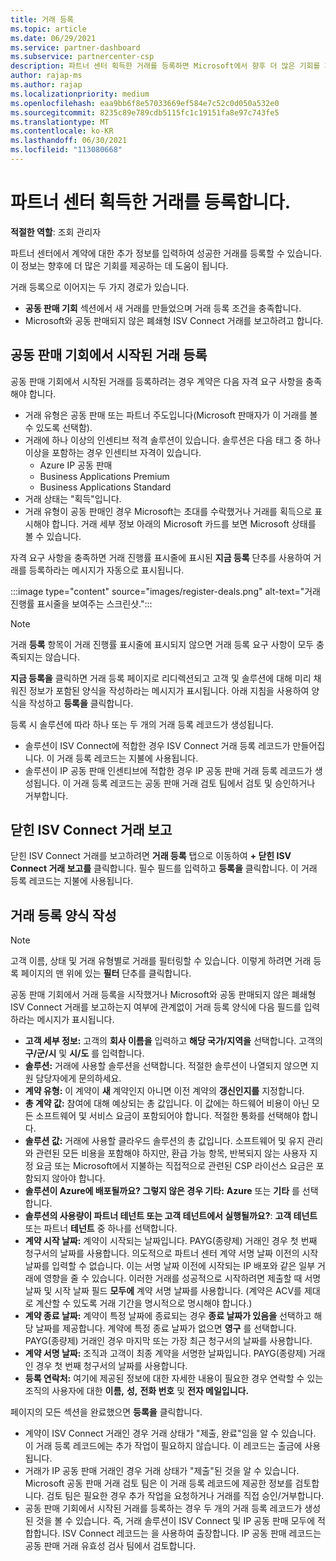 ```yaml
---
title: 거래 등록
ms.topic: article
ms.date: 06/29/2021
ms.service: partner-dashboard
ms.subservice: partnercenter-csp
description: 파트너 센터 획득한 거래를 등록하면 Microsoft에서 향후 더 많은 기회를 제공하는 데 도움이 됩니다.
author: rajap-ms
ms.author: rajap
ms.localizationpriority: medium
ms.openlocfilehash: eaa9bb6f8e57033669ef584e7c52c0d050a532e0
ms.sourcegitcommit: 8235c89e789cdb5115fc1c19151fa8e97c743fe5
ms.translationtype: MT
ms.contentlocale: ko-KR
ms.lasthandoff: 06/30/2021
ms.locfileid: "113080668"
---
```

# <a name="register-deals-youve-won-in-partner-center"></a>파트너 센터 획득한 거래를 등록합니다.

**적절한 역할**: 조회 관리자

파트너 센터에서 계약에 대한 추가 정보를 입력하여 성공한 거래를 등록할 수 있습니다. 이 정보는 향후에 더 많은 기회를 제공하는 데 도움이 됩니다.

거래 등록으로 이어지는 두 가지 경로가 있습니다.

- **공동 판매 기회** 섹션에서 새 거래를 만들었으며 거래 등록 조건을 충족합니다.
- Microsoft와 공동 판매되지 않은 폐쇄형 ISV Connect 거래를 보고하려고 합니다.

## <a name="register-a-deal-originating-from-a-co-sell-opportunity"></a>공동 판매 기회에서 시작된 거래 등록

공동 판매 기회에서 시작된 거래를 등록하려는 경우 계약은 다음 자격 요구 사항을 충족해야 합니다.

- 거래 유형은 공동 판매 또는 파트너 주도입니다(Microsoft 판매자가 이 거래를 볼 수 있도록 선택함).
- 거래에 하나 이상의 인센티브 적격 솔루션이 있습니다. 솔루션은 다음 태그 중 하나 이상을 포함하는 경우 인센티브 자격이 있습니다.
  - Azure IP 공동 판매
  - Business Applications Premium
  - Business Applications Standard
- 거래 상태는 "획득"입니다.
- 거래 유형이 공동 판매인 경우 Microsoft는 초대를 수락했거나 거래를 획득으로 표시해야 합니다. 거래 세부 정보 아래의 Microsoft 카드를 보면 Microsoft 상태를 볼 수 있습니다.

자격 요구 사항을 충족하면 거래 진행률 표시줄에 표시된 **지금 등록** 단추를 사용하여 거래를 등록하라는 메시지가 자동으로 표시됩니다.

:::image type="content" source="images/register-deals.png" alt-text="거래 진행률 표시줄을 보여주는 스크린샷.":::

> [!NOTE]
> 거래 **등록** 항목이 거래 진행률 표시줄에 표시되지 않으면 거래 등록 요구 사항이 모두 충족되지는 않습니다.

**지금 등록을** 클릭하면 거래 등록 페이지로 리디렉션되고 고객 및 솔루션에 대해 미리 채워진 정보가 포함된 양식을 작성하라는 메시지가 표시됩니다. 아래 지침을 사용하여 양식을 작성하고 **등록을** 클릭합니다.

등록 시 솔루션에 따라 하나 또는 두 개의 거래 등록 레코드가 생성됩니다.

- 솔루션이 ISV Connect에 적합한 경우 ISV Connect 거래 등록 레코드가 만들어집니다. 이 거래 등록 레코드는 지불에 사용됩니다.
- 솔루션이 IP 공동 판매 인센티브에 적합한 경우 IP 공동 판매 거래 등록 레코드가 생성됩니다. 이 거래 등록 레코드는 공동 판매 거래 검토 팀에서 검토 및 승인하거나 거부합니다.

## <a name="report-a-closed-isv-connect-deal"></a>닫힌 ISV Connect 거래 보고

닫힌 ISV Connect 거래를 보고하려면 **거래 등록** 탭으로 이동하여 **+ 닫힌 ISV Connect 거래 보고를** 클릭합니다. 필수 필드를 입력하고 **등록을** 클릭합니다. 이 거래 등록 레코드는 지불에 사용됩니다.

## <a name="fill-out-the-deal-registration-form"></a>거래 등록 양식 작성

> [!NOTE]
> 고객 이름, 상태 및 거래 유형별로 거래를 필터링할 수 있습니다. 이렇게 하려면 거래 등록 페이지의 맨 위에 있는 **필터** 단추를 클릭합니다.

공동 판매 기회에서 거래 등록을 시작했거나 Microsoft와 공동 판매되지 않은 폐쇄형 ISV Connect 거래를 보고하는지 여부에 관계없이 거래 등록 양식에 다음 필드를 입력하라는 메시지가 표시됩니다.

- **고객 세부 정보:** 고객의 **회사 이름을** 입력하고 **해당 국가/지역을** 선택합니다. 고객의 **구/군/시** 및 **시/도** 를 입력합니다.
- **솔루션:** 거래에 사용할 솔루션을 선택합니다. 적절한 솔루션이 나열되지 않으면 지원 담당자에게 문의하세요.
- **계약 유형:** 이 계약이 **새** 계약인지 아니면 이전 계약의 **갱신인지를** 지정합니다.
- **총 계약 값:** 참여에 대해 예상되는 총 값입니다. 이 값에는 하드웨어 비용이 아닌 모든 소프트웨어 및 서비스 요금이 포함되어야 합니다. 적절한 통화를 선택해야 합니다.
- **솔루션 값:** 거래에 사용할 클라우드 솔루션의 총 값입니다. 소프트웨어 및 유지 관리와 관련된 모든 비용을 포함해야 하지만, 환급 가능 항목, 반복되지 않는 사용자 지정 요금 또는 Microsoft에서 지불하는 직접적으로 관련된 CSP 라이선스 요금은 포함되지 않아야 합니다.
- **솔루션이 Azure에 배포될까요? 그렇지 않은 경우 기타:** **Azure** 또는 **기타** 를 선택합니다.
- **솔루션의 사용량이 파트너 테넌트 또는 고객 테넌트에서 실행될까요?**: **고객 테넌트** 또는 파트너 **테넌트** 중 하나를 선택합니다.
- **계약 시작 날짜:** 계약이 시작되는 날짜입니다. PAYG(종량제) 거래인 경우 첫 번째 청구서의 날짜를 사용합니다. 의도적으로 파트너 센터 계약 서명 날짜 이전의 시작 날짜를 입력할 수 없습니다. 이는 서명 날짜 이전에 시작되는 IP 배포와 같은 일부 거래에 영향을 줄 수 있습니다. 이러한 거래를 성공적으로 시작하려면 제출할 때 서명 날짜 및 시작 날짜 필드 **모두에** 계약 서명 날짜를 사용합니다. (계약은 ACV를 제대로 계산할 수 있도록 거래 기간을 명시적으로 명시해야 합니다.)
- **계약 종료 날짜:** 계약이 특정 날짜에 종료되는 경우 **종료 날짜가 있음을** 선택하고 해당 날짜를 제공합니다. 계약에 특정 종료 날짜가 없으면 **영구** 를 선택합니다. PAYG(종량제) 거래인 경우 마지막 또는 가장 최근 청구서의 날짜를 사용합니다.
- **계약 서명 날짜:** 조직과 고객이 최종 계약을 서명한 날짜입니다. PAYG(종량제) 거래인 경우 첫 번째 청구서의 날짜를 사용합니다.
- **등록 연락처:** 여기에 제공된 정보에 대한 자세한 내용이 필요한 경우 연락할 수 있는 조직의 사용자에 대한 **이름,** **성,** **전화 번호** 및 **전자 메일입니다.**

페이지의 모든 섹션을 완료했으면 **등록을** 클릭합니다.

- 계약이 ISV Connect 거래인 경우 거래 상태가 "제출, 완료"임을 알 수 있습니다. 이 거래 등록 레코드에는 추가 작업이 필요하지 않습니다. 이 레코드는 출금에 사용됩니다.
- 거래가 IP 공동 판매 거래인 경우 거래 상태가 "제출"된 것을 알 수 있습니다. Microsoft 공동 판매 거래 검토 팀은 이 거래 등록 레코드에 제공한 정보를 검토합니다. 검토 팀은 필요한 경우 추가 작업을 요청하거나 거래를 직접 승인/거부합니다.
- 공동 판매 기회에서 시작된 거래를 등록하는 경우 두 개의 거래 등록 레코드가 생성된 것을 볼 수 있습니다. 즉, 거래 솔루션이 ISV Connect 및 IP 공동 판매 모두에 적합합니다. ISV Connect 레코드는 을 사용하여 출장합니다. IP 공동 판매 레코드는 공동 판매 거래 유효성 검사 팀에서 검토합니다.


